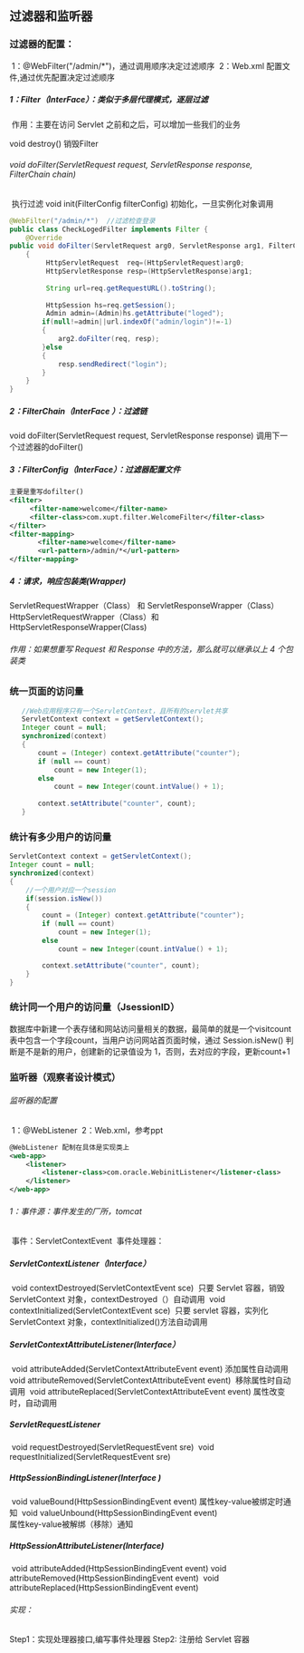 ## 过滤器和监听器

###  过滤器的配置：

​	1：@WebFilter("/admin/*")，通过调用顺序决定过滤顺序
​	2：Web.xml 配置文件,通过优先配置决定过滤顺序

##### 1：Filter（InterFace）：类似于多层代理模式，逐层过滤

​	作用：主要在访问 Servlet 之前和之后，可以增加一些我们的业务

void	destroy() 
    		销毁Filter

######  void doFilter(ServletRequest request, ServletResponse response, FilterChain chain) 

​          	执行过滤
 void init(FilterConfig filterConfig) 
​        	初始化，一旦实例化对象调用

```java
@WebFilter("/admin/*")  //过滤检查登录
public class CheckLogedFilter implements Filter {
	@Override
public void doFilter(ServletRequest arg0, ServletResponse arg1, FilterChain arg2)  throws IOException, ServletException 
	{
		 HttpServletRequest  req=(HttpServletRequest)arg0;
		 HttpServletResponse resp=(HttpServletResponse)arg1;
		 
		 String url=req.getRequestURL().toString();
		 
		 HttpSession hs=req.getSession();
		 Admin admin=(Admin)hs.getAttribute("loged");
		if(null!=admin||url.indexOf("admin/login")!=-1)
		{
			arg2.doFilter(req, resp);
		}else
		{
			resp.sendRedirect("login");
		}
	}
}
```



##### 2：FilterChain（InterFace ）：过滤链

void	doFilter(ServletRequest request, ServletResponse response) 
	调用下一个过滤器的doFilter()

##### 3：FilterConfig（InterFace）：过滤器配置文件

```xml
主要是重写dofilter()
<filter>
     <filter-name>welcome</filter-name>
     <filter-class>com.xupt.filter.WelcomeFilter</filter-class>
</filter>
<filter-mapping>
       <filter-name>welcome</filter-name>
       <url-pattern>/admin/*</url-pattern>
</filter-mapping>
```



##### 4：请求，响应包装类(Wrapper)

ServletRequestWrapper（Class） 和 ServletResponseWrapper（Class）
HttpServletRequestWrapper（Class）和 HttpServletResponseWrapper(Class)

######  作用：如果想重写 Request 和 Response 中的方法，那么就可以继承以上 4 个包装类



### 统一页面的访问量

```java
   //Web应用程序只有一个ServletContext，且所有的servlet共享
   ServletContext context = getServletContext();
   Integer count = null;
   synchronized(context)
   {
   	   count = (Integer) context.getAttribute("counter");
       if (null == count)
           count = new Integer(1);
       else
           count = new Integer(count.intValue() + 1);
       
       context.setAttribute("counter", count);
   }
```

### 统计有多少用户的访问量

```java
ServletContext context = getServletContext();
Integer count = null;
synchronized(context)
{
    //一个用户对应一个session
    if(session.isNew())
	{
        count = (Integer) context.getAttribute("counter");
        if (null == count)
            count = new Integer(1);
        else
            count = new Integer(count.intValue() + 1);

        context.setAttribute("counter", count);
	}
}
```

### 统计同一个用户的访问量（JsessionID）

数据库中新建一个表存储和网站访问量相关的数据，最简单的就是一个visitcount表中包含一个字段count，当用户访问网站首页面时候，通过 Session.isNew() 判断是不是新的用户，创建新的记录值设为 1，否则，去对应的字段，更新count+1



### 监听器（观察者设计模式）

######   监听器的配置

​	1：@WebListener 
​	2：Web.xml，参考ppt

```xml
@WebListener 配制在具体是实现类上
<web-app>
	<listener>
		<listener-class>com.oracle.WebinitListener</listener-class>
	</listener>
</web-app>
```

###### 1：事件源：事件发生的厂所，tomcat

​	事件：ServletContextEvent
​	事件处理器：

##### ServletContextListener（Interface）

​		void	contextDestroyed(ServletContextEvent sce) 
​			只要 Servlet 容器，销毁 ServletContext 对象，contextDestroyed（）自动调用
​    		void	contextInitialized(ServletContextEvent sce)
​			只要 servlet 容器，实列化 ServletContext 对象，contextInitialized()方法自动调用 

##### ServletContextAttributeListener(Interface）

​		void	attributeAdded(ServletContextAttributeEvent event) 
​          		添加属性自动调用
 		void	attributeRemoved(ServletContextAttributeEvent event) 
​         		移除属性时自动调用
​		void attributeReplaced(ServletContextAttributeEvent event)
​			属性改变时，自动调用

##### ServletRequestListener

​	 void	requestDestroyed(ServletRequestEvent sre) 
​	 void	requestInitialized(ServletRequestEvent sre) 

##### HttpSessionBindingListener(Interface )

​	void	valueBound(HttpSessionBindingEvent event) 
​     		属性key-value被绑定时通知
​	void	valueUnbound(HttpSessionBindingEvent event) 	
​		属性key-value被解绑（移除）通知

##### HttpSessionAttributeListener(Interface)

​	void	attributeAdded(HttpSessionBindingEvent event) 
  		void	attributeRemoved(HttpSessionBindingEvent event) 
​	void	attributeReplaced(HttpSessionBindingEvent event) 

###### 实现：	

Step1：实现处理器接口,编写事件处理器
Step2: 注册给 Servlet 容器


​         







